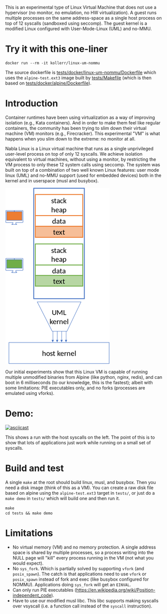 This is an experimental type of Linux Virtual Machine that does not use a hypervisor (no monitor, no emulation, no HW virtualization). A guest runs multiple processes on the same address-space as a single host process on top of 12 syscalls (sandboxed using seccomp). The guest kernel is a modified Linux configured with User-Mode-Linux (UML) and no-MMU.

# Try it with this one-liner

```
docker run --rm -it kollerr/linux-um-nommu
```
The source dockerfile is [tests/docker/linux-um-nommu/Dockerfile](https://github.com/nabla-containers/nabla-linux/blob/master/tests/docker/linux-um-nommu/Dockerfile) which uses the `alpine-test.ext3` image built
by [tests/Makefile](https://github.com/nabla-containers/nabla-linux/blob/master/tests/Makefile#L11) (which is then based on [tests/docker/alpine/Dockerfile](https://github.com/nabla-containers/nabla-linux/blob/master/tests/docker/alpine/Dockerfile)).

# Introduction

Container runtimes have been using virtualization as a way of improving isolation (e.g., Kata containers). And in order to make them feel like regular containers, the community has been trying to slim down their virtual machine (VM) monitors (e.g., Firecracker). This experimental "VM" is what happens when you slim down to the extreme: no monitor at all.

Nabla Linux is a Linux virtual machine that runs as a single unprivileged user-level process on top of only 12 syscalls. We achieve isolation equivalent to virtual machines, without using a monitor, by restricting the VM process to only these 12 system calls using seccomp. The system was built on top of a combination of two well known Linux features: user mode linux (UML) and no-MMU support (used for embedded devices) both in the kernel and in userspace (musl and busybox).

![nabla-linux](images/nabla-linux.png)

Our initial experiments show that this Linux VM is capable of running multiple unmodified binaries from Alpine (like python, nginx, redis), and can boot in 6 milliseconds (to our knowledge, this is the fastest); albeit with some limitations: PIE executables only, and no forks (processes are emulated using vforks).

# Demo:

[![asciicast](https://asciinema.org/a/343173.svg)](https://asciinema.org/a/343173)

This shows a run with the host syscalls on the left. The point of this is to show that lots of applications just
work while running on a small set of syscalls.

# Build and test

A single `make` at the root should build linux, musl, and busybox. Then you need a disk image (think of this as a VM). You
can create a raw disk file based on alpine using the `alpine-test.ext3` target in `tests/`, or just do a `make demo` in `tests/` which
will build one and then run it.

```
make
cd tests && make demo
```

# Limitations

- No virtual memory (VM) and no memory protection. A single address space is shared by multiple processes, so a process writing into the NULL page will "kill" every process running in the VM (not what you would expect).
- No `sys_fork`. Which is partially solved by supporting `vfork` (and `posix_spawn`). The catch is that applications need to use `vfork` or `posix_spawn` instead of fork and exec (like busybox configured for NOMMU). Applications doing `sys_fork` will get an `EINVAL`.
- Can only run PIE executables (https://en.wikipedia.org/wiki/Position-independent_code).
- Have to use our modified musl libc. This libc supports making syscalls over vsyscall (i.e. a function call instead of the `syscall` instruction).
